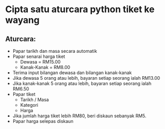 # Cipta satu aturcara python tiket ke wayang
## Aturcara:
- Papar tarikh dan masa secara automatik
- Papar senarai harga tiket
    - Dewasa = RM15.00
    - Kanak-Kanak = RM8.00
- Terima input bilangan dewasa dan bilangan kanak-kanak
- Jika dewasa 5 orang atau lebih, bayaran setiap seorang ialah RM13.00
- Jika kanak-kanak 5 orang atau lebih, bayaran setiap seorang ialah RM6.50
- Papar tiket
    - Tarikh / Masa
    - Kategori
    - Harga
- Jika jumlah harga tiket lebih RM80, beri diskaun sebanyak RM5.
- Papar harga selepas diskaun
